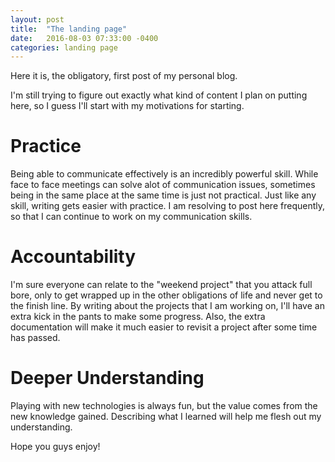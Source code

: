 ```yaml
---
layout: post
title:  "The landing page"
date:   2016-08-03 07:33:00 -0400
categories: landing page
---
```


Here it is, the obligatory, first post of my personal blog.

I'm still trying to figure out exactly what kind of content I plan on putting here, so I guess I'll start with my motivations for starting.

# Practice

Being able to communicate effectively is an incredibly powerful skill. While face to face meetings can solve alot of communication issues, sometimes being in the same place at the same time is just not practical. Just like any skill, writing gets easier with practice. I am resolving to post here frequently, so that I can continue to work on my communication skills.

# Accountability

I'm sure everyone can relate to the "weekend project" that you attack full bore, only to get wrapped up in the other obligations of life and never get to the finish line. By writing about the projects that I am working on, I'll have an extra kick in the pants to make some progress. Also, the extra documentation will make it much easier to revisit a project after some time has passed.

# Deeper Understanding

Playing with new technologies is always fun, but the value comes from the new knowledge gained. Describing what I learned will help me flesh out my understanding.

Hope you guys enjoy!

